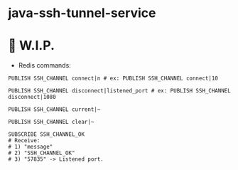 # java-ssh-tunnel-service

# :construction: W.I.P.

 - Redis commands:
```shell script
PUBLISH SSH_CHANNEL connect|n # ex: PUBLISH SSH_CHANNEL connect|10
```
```shell script
PUBLISH SSH_CHANNEL disconnect|listened_port # ex: PUBLISH SSH_CHANNEL disconnect|1080
```
```shell script
PUBLISH SSH_CHANNEL current|~
```
```shell script
PUBLISH SSH_CHANNEL clear|~
```
```shell script
SUBSCRIBE SSH_CHANNEL_OK
# Receive: 
# 1) "message"
# 2) "SSH_CHANNEL_OK"
# 3) "57835" -> Listened port.
```